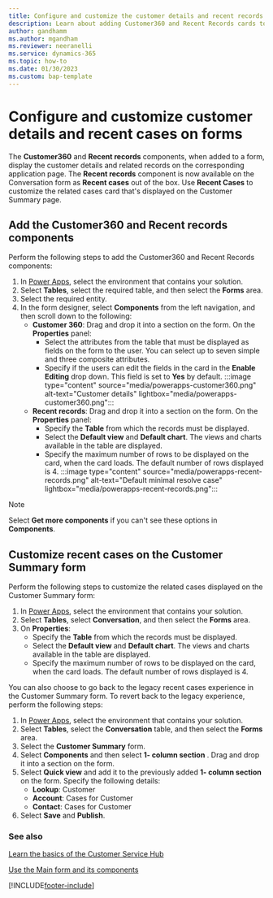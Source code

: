 ```yaml
---
title: Configure and customize the customer details and recent records | MicrosoftDocs 
description: Learn about adding Customer360 and Recent Records cards to forms
author: gandhamm 
ms.author: mgandham
ms.reviewer: neeranelli
ms.service: dynamics-365 
ms.topic: how-to 
ms.date: 01/30/2023 
ms.custom: bap-template 
---
```


# Configure and customize customer details and recent cases on forms

 The **Customer360** and **Recent records** components, when added to a form, display the customer details and related records on the corresponding application page. The **Recent records** component is now available on the Conversation form as **Recent cases** out of the box. Use **Recent Cases** to customize the related cases card that's displayed on the Customer Summary page.

## Add the Customer360 and Recent records components

Perform the following steps to add the Customer360 and Recent Records components:

1. In [Power Apps](https://make.preview.powerapps.com/), select the environment that contains your solution.
1. Select **Tables**, select the required table, and then select the **Forms** area.
1. Select the required entity.
1. In the form designer, select **Components** from the left navigation, and then scroll down to the following: 
   - **Customer 360**: Drag and drop it into a section on the form. On the **Properties** panel:
        - Select the attributes from the table that must be displayed as fields on the form to the user. You can select up to seven simple and three composite attributes. 
        - Specify if the users can edit the fields in the card in the **Enable Editing** drop down. This field is set to **Yes** by default. 
          :::image type="content" source="media/powerapps-customer360.png" alt-text="Customer details" lightbox="media/powerapps-customer360.png":::
   - **Recent records**: Drag and drop it into a section on the form. On the **Properties** panel: 
        - Specify the **Table** from which the records must be displayed. 
        -  Select the **Default view** and **Default chart**. The views and charts available in the table are displayed.
        - Specify the maximum number of rows to be displayed on the card, when the card loads. The default number of rows displayed is 4.
           :::image type="content" source="media/powerapps-recent-records.png" alt-text="Default minimal resolve case" lightbox="media/powerapps-recent-records.png":::

> [!NOTE]
> Select **Get more components** if you can't see these options in **Components**.

## Customize recent cases on the Customer Summary form 

 Perform the following steps to customize the related cases displayed on the Customer Summary form:

1. In [Power Apps](https://make.preview.powerapps.com/), select the environment that contains your solution.
1. Select **Tables**, select **Conversation**, and then select the **Forms** area.
3. On **Properties**: 
   - Specify the **Table** from which the records must be displayed. 
   - Select the **Default view** and **Default chart**. The views and charts available in the table are displayed.
   - Specify the maximum number of rows to be displayed on the card, when the card loads. The default number of rows displayed is 4.

You can also choose to go back to the legacy recent cases experience in the Customer Summary form. To revert back to the legacy experience, perform the following steps:

1. In [Power Apps](https://make.preview.powerapps.com/), select the environment that contains your solution.
1. Select **Tables**, select the **Conversation** table, and then select the **Forms** area.
1. Select the **Customer Summary** form.
1. Select **Components** and then select **1- column section** . Drag and drop it into a section on the form.
1. Select **Quick view** and add it to the previously added **1- column section** on the form. Specify the following details:
    - **Lookup**: Customer
    - **Account**: Cases for Customer
    - **Contact**: Cases for Customer
1. Select **Save** and **Publish**.

### See also

[Learn the basics of the Customer Service Hub](customer-service-hub-user-guide-basics.md)

[Use the Main form and its components](../customerengagement/on-premises/customize/use-main-form-and-components.md)
  


[!INCLUDE[footer-include](../includes/footer-banner.md)]
